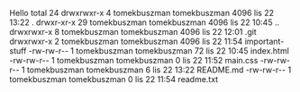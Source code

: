 Hello
total 24
drwxrwxr-x  4 tomekbuszman tomekbuszman 4096 lis 22 13:22 .
drwxr-xr-x 29 tomekbuszman tomekbuszman 4096 lis 22 10:45 ..
drwxrwxr-x  8 tomekbuszman tomekbuszman 4096 lis 22 12:01 .git
drwxrwxr-x  2 tomekbuszman tomekbuszman 4096 lis 22 11:54 important-stuff
-rw-rw-r--  1 tomekbuszman tomekbuszman   72 lis 22 10:45 index.html
-rw-rw-r--  1 tomekbuszman tomekbuszman    0 lis 22 11:52 main.css
-rw-rw-r--  1 tomekbuszman tomekbuszman    6 lis 22 13:22 README.md
-rw-rw-r--  1 tomekbuszman tomekbuszman    0 lis 22 11:54 readme.txt
